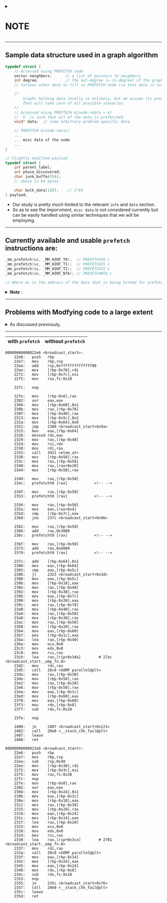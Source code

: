 <details><summary><h1>NOTE</h1></summary>

- DO NOT INTERPRET THIS FILE WITH THE EXACT INFO PRESENT IN IT
- A lot of changes are to be come and made
- Specific words were used just cause they sounded appropriate
- This report was made in the night
- please forgive for any mistakes and dont judge me for it

</details>

---

## Sample data structure used in a graph algorithm

```cpp
typedef struct { 
    // Accessed using PREFETCH node
    vector neighbors;      // a list of pointers to neighbors
    int degree;            // the out-degree (= in-degree) of the graph-+
    // Various other data to fill in PREFETCH node (so that data is not prefetched)

    /*
        Graphs holding data locally is unlikely, but we assume its present locally
        That will take care of all possible scenarios
    */
    // Accessed using PREFTECH &(node->data + k)
    // `k` is such that all of the data is prefetched
    void* data;  // some arbitrary problem-specific data

    // PREFETCH &(node->misc)
    ...
    ... misc data of the node
    ...
}

// Slightly modified payload
typedef struct {
    int parent_label;
    int phase_discovered;
    char junk_buffer[56];
    // above is 64 bytes

    char bulk_data[128];    // 2*64
} payload;
```

- Our study is pretty much limited to the relevant `info` and `data` section. 
- So as to see the imporvment, `misc data` is not considered currently but can be easily handled using similar techniques that we will be employing.

---

## Currently available and usable `prefetch` instructions are:

```cpp
_mm_prefetch(&c, _MM_HINT_T0);  // PREFETCHT0 c
_mm_prefetch(&c, _MM_HINT_T1);  // PREFETCHT1 c
_mm_prefetch(&c, _MM_HINT_T2);  // PREFETCHT2 c
_mm_prefetch(&c, _MM_HINT_NTA); // PREFETCHNTA c

// Where &c is the address of the data that is being hinted for prefetching
```

<details>
<summary>
<b><i>Note</b></i> :
</summary>

-  No specific instruction for `PREFETCHW` was found
-  Searching resulted in finding out that `PREFETCHNTA` is basically `PREFETCHNTA`
   -  As the non temporal hint will basically invalidate all other instances present on the cache
   -  Bring the data to a very close to the process and be done with it.
   -  And will quickly be delt with too (removed from cache)

</details>

---

## Problems with Modfying code to a large extent

<details>
<summary>As discussed previosuly, </summary>
  
  - For conditional prefetches, we would like to perform a prefetch to the non data segment (preferably)
  - Perform the condition check, and based on the direction the branch takes, we would like to prefetch the data segment
  - And try to eliminate the condition check that would be performed in the future iteration. 

<details>
<summary>Possible ways to achive this: </summary>

- Store the result of the conditional check performed in memory and use it when the regular program flow needs it.
- Problems:
    - At this point it isnt an optimization to the compiler but a new compiler in itself.
    - We didnt like how the current compiler just relies on cache misses to get data that is needed.
    - And want to change the compiler in itself.

  <details>
  <summary>Possible solution:</summary> 
  
  - Have a parallel run as the regular program flow ( how manyever lines/iterations ahead )
  - If a condition check was present that was used to prefetch the data just have it in the cache longer, when the regular program flow reaches that point of the same condition check, it will atleast not endup with a cache miss and move on.
  
  </details>
</details>

</details>

---
| with `prefetch` | without `prefetch` |
|:---:|:---:|

```assembly
00000000000022e6 <broadcast_start>:
    22e6:	push   rbp
    22e7:	mov    rbp,rsp
    22ea:	add    rsp,0xffffffffffffff80
    22ee:	mov    [rbp-0x78],rdi
    22f2:	mov    [rbp-0x7c],esi
    22f5:	mov    rax,fs:0x28
    
    22fc:	nop 
    
    22fe:	mov    [rbp-0x8],rax
    2302:	xor    eax,eax
    2304:	mov    [rbp-0x60],0x1
    230b:	mov    rax,[rbp-0x78]
    230f:	mov    [rbp-0x48],rax
    2313:	mov    [rbp-0x5c],0x2
    231a:	mov    [rbp-0x64],0x0
    2321:	jmp    2380 <broadcast_start+0x9a>
    2323:	mov    eax,[rbp-0x64]
    2326:	movsxd rdx,eax
    2329:	mov    rax,[rbp-0x48]
    232d:	mov    rsi,rdx
    2330:	mov    rdi,rax
    2333:	call   3431 <elem_at>
    2338:	mov    [rbp-0x58],rax
    233c:	mov    rax,[rbp-0x58]
    2340:	mov    rax,[rax+0x20]
    2344:	mov    [rbp-0x50],rax
    
    2348:	mov    rax,[rbp-0x58]
    234c:	prefetcht0 [rax]            <!-- -->
    
    234f:	mov    rax,[rbp-0x50]
    2353:	prefetcht0 [rax]            <!-- -->
    
    2356:	mov    rax,[rbp-0x50]
    235a:	mov    eax,[rax+0x4]
    235d:	cmp    [rbp-0x7c],eax
    2360:	jne    237c <broadcast_start+0x96>
    
    2362:	mov    rax,[rbp-0x50]
    2366:	add    rax,0x3000
    236c:	prefetcht0 [rax]            <!-- -->
    
    236f:	mov    rax,[rbp-0x50]
    2373:	add    rax,0x6000
    2379:	prefetcht0 [rax]            <!-- -->
    
    237c:	add    [rbp-0x64],0x1
    2380:	mov    eax,[rbp-0x64]
    2383:	cmp    eax,[rbp-0x5c]
    2386:	jl     2323 <broadcast_start+0x3d>
    2388:	mov    eax,[rbp-0x5c]
    238b:	mov    [rbp-0x18],eax
    238e:	mov    rax,[rbp-0x48]
    2392:	mov    [rbp-0x38],rax
    2396:	mov    eax,[rbp-0x7c]
    2399:	mov    [rbp-0x20],eax
    239c:	mov    rax,[rbp-0x78]
    23a0:	mov    [rbp-0x40],rax
    23a4:	mov    rax,[rbp-0x58]
    23a8:	mov    [rbp-0x30],rax
    23ac:	mov    rax,[rbp-0x50]
    23b0:	mov    [rbp-0x28],rax
    23b4:	mov    eax,[rbp-0x60]
    23b7:	mov    [rbp-0x1c],eax
    23ba:	lea    rax,[rbp-0x40]
    23be:	mov    ecx,0x0
    23c3:	mov    edx,0x0
    23c8:	mov    rsi,rax
    23cb:	lea    rax,[rip+0x3da]        # 27ac <broadcast_start._omp_fn.0>
    23d2:	mov    rdi,rax
    23d5:	call   20c0 <GOMP_parallel@plt>
    23da:	mov    rax,[rbp-0x30]
    23de:	mov    [rbp-0x58],rax
    23e2:	mov    rax,[rbp-0x28]
    23e6:	mov    [rbp-0x50],rax
    23ea:	mov    eax,[rbp-0x1c]
    23ed:	mov    [rbp-0x60],eax
    23f0:	mov    eax,[rbp-0x60]
    23f3:	mov    rdx,[rbp-0x8]
    23f7:	sub    rdx,fs:0x28
   
    23fe:	nop

    2400:	je     2407 <broadcast_start+0x121>
    2402:	call   20e0 <__stack_chk_fail@plt>
    2407:	leave
    2408:	ret
```

```assembly
00000000000022e6 <broadcast_start>:
    22e6:	push   rbp
    22e7:	mov    rbp,rsp
    22ea:	sub    rsp,0x40
    22ee:	mov    [rbp-0x38],rdi
    22f2:	mov    [rbp-0x3c],esi
    22f5:	mov    rax,fs:0x28
    22fc:	nop
    22fe:	mov    [rbp-0x8],rax
    2302:	xor    eax,eax
    2304:	mov    [rbp-0x24],0x1
    230b:	mov    eax,[rbp-0x3c]
    230e:	mov    [rbp-0x18],eax
    2311:	mov    rax,[rbp-0x38]
    2315:	mov    [rbp-0x20],rax
    2319:	mov    eax,[rbp-0x24]
    231c:	mov    [rbp-0x14],eax
    231f:	lea    rax,[rbp-0x20]
    2323:	mov    ecx,0x0
    2328:	mov    edx,0x0
    232d:	mov    rsi,rax
    2330:	lea    rax,[rip+0x3ca]        # 2701 <broadcast_start._omp_fn.0>
    2337:	mov    rdi,rax
    233a:	call   20c0 <GOMP_parallel@plt>
    233f:	mov    eax,[rbp-0x14]
    2342:	mov    [rbp-0x24],eax
    2345:	mov    eax,[rbp-0x24]
    2348:	mov    rdx,[rbp-0x8]
    234c:	sub    rdx,fs:0x28
    2353:   nop 
    2355:	je     235c <broadcast_start+0x76>
    2357:	call   20e0 <__stack_chk_fail@plt>
    235c:	leave
    235d:	ret

```
